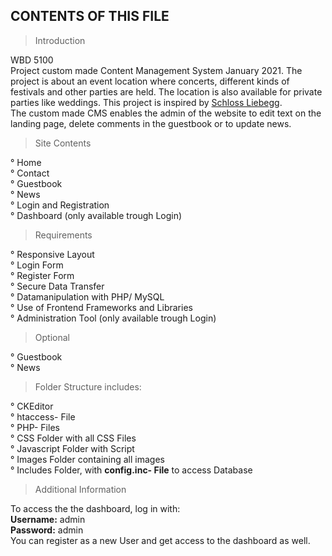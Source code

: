 CONTENTS OF THIS FILE
---------------------

> Introduction

WBD 5100 <br>
Project custom made Content Management System January 2021. 
The project is about an event location where concerts, different kinds of festivals and other parties are held. The location is also available for private parties like weddings. This project is inspired by <a href="https://www.schloss-liebegg.ch/">Schloss Liebegg</a>. <br>
The custom made CMS enables the admin of the website to edit text on the landing page, delete comments in the guestbook or to update news.

 > Site Contents

° Home <br>
° Contact <br>
° Guestbook <br>
° News <br>
° Login and Registration <br>
° Dashboard (only available trough Login) <br>

 > Requirements

° Responsive Layout <br>
° Login Form <br>
° Register Form <br>
° Secure Data Transfer <br>
° Datamanipulation with PHP/ MySQL <br>
° Use of Frontend Frameworks and Libraries <br>
° Administration Tool (only available trough Login)

 > Optional

 ° Guestbook <br>
 ° News <br>

> Folder Structure includes:

° CKEditor <br>
° htaccess- File <br>
° PHP- Files <br>
° CSS Folder with all CSS Files<br>
° Javascript Folder with Script<br>
° Images Folder containing all images<br>
° Includes Folder, with <b>config.inc- File</b> to access Database<br>

> Additional Information

To access the the dashboard, log in with: <br>
<b>Username:</b> admin <br>
<b>Password:</b> admin <br>
You can register as a new User and get access to the dashboard as well.<br>



